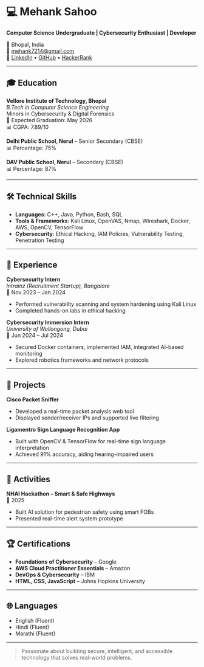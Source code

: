 # 💻 Mehank Sahoo

**Computer Science Undergraduate | Cybersecurity Enthusiast | Developer**

📍 Bhopal, India  
📧 mehank7214@gmail.com  
🔗 [LinkedIn](https://www.linkedin.com/in/mehank-sahoo/) • [GitHub](https://github.com/Mehsbed) • [HackerRank](https://www.hackerrank.com/profile/mehank2022)

---

## 🎓 Education

**Vellore Institute of Technology, Bhopal**  
*B.Tech in Computer Science Engineering*  
Minors in Cybersecurity & Digital Forensics  
📅 Expected Graduation: May 2026  
📊 CGPA: 7.89/10

**Delhi Public School, Nerul** – Senior Secondary (CBSE)  
📊 Percentage: 75%

**DAV Public School, Nerul** – Secondary (CBSE)  
📊 Percentage: 87%

---

## 🛠️ Technical Skills

- **Languages**: C++, Java, Python, Bash, SQL  
- **Tools & Frameworks**: Kali Linux, OpenVAS, Nmap, Wireshark, Docker, AWS, OpenCV, TensorFlow  
- **Cybersecurity**: Ethical Hacking, IAM Policies, Vulnerability Testing, Penetration Testing  

---

## 💼 Experience

**Cybersecurity Intern**  
*Intrainz (Recruitment Startup), Bangalore*  
📅 Nov 2023 – Jan 2024  
- Performed vulnerability scanning and system hardening using Kali Linux  
- Completed hands-on labs in ethical hacking

**Cybersecurity Immersion Intern**  
*University of Wollongong, Dubai*  
📅 Jun 2024 – Jul 2024  
- Secured Docker containers, implemented IAM, integrated AI-based monitoring  
- Explored robotics frameworks and network protocols

---

## 📁 Projects

**Cisco Packet Sniffer**  
- Developed a real-time packet analysis web tool  
- Displayed sender/receiver IPs and supported live filtering

**Ligamentro Sign Language Recognition App**  
- Built with OpenCV & TensorFlow for real-time sign language interpretation  
- Achieved 91% accuracy, aiding hearing-impaired users

---

## 🚀 Activities

**NHAI Hackathon – Smart & Safe Highways**  
📅 2025  
- Built AI solution for pedestrian safety using smart FOBs  
- Presented real-time alert system prototype

---

## 🏆 Certifications

- **Foundations of Cybersecurity** – Google  
- **AWS Cloud Practitioner Essentials** – Amazon  
- **DevOps & Cybersecurity** – IBM  
- **HTML, CSS, JavaScript** – Johns Hopkins University  

---

## 🌐 Languages

- English (Fluent)  
- Hindi (Fluent)  
- Marathi (Fluent)

---

> Passionate about building secure, intelligent, and accessible technology that solves real-world problems.
